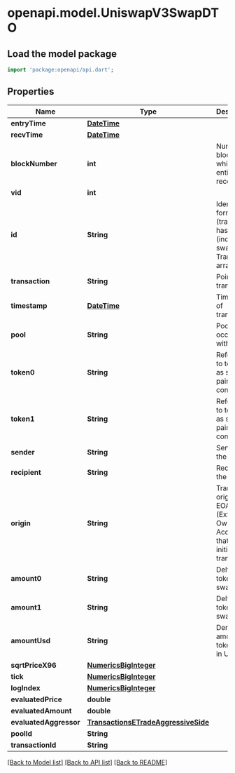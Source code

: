 # openapi.model.UniswapV3SwapDTO

## Load the model package
```dart
import 'package:openapi/api.dart';
```

## Properties
Name | Type | Description | Notes
------------ | ------------- | ------------- | -------------
**entryTime** | [**DateTime**](DateTime.md) |  | [optional] 
**recvTime** | [**DateTime**](DateTime.md) |  | [optional] 
**blockNumber** | **int** | Number of block in which entity was recorded. | [optional] 
**vid** | **int** |  | [optional] 
**id** | **String** | Identifier, format: (transaction hash) + # + (index in swaps Transaction array). | [optional] 
**transaction** | **String** | Pointer to transaction. | [optional] 
**timestamp** | [**DateTime**](DateTime.md) | Timestamp of transaction. | [optional] 
**pool** | **String** | Pool swap occured within. | [optional] 
**token0** | **String** | Reference to token0 as stored in pair contract. | [optional] 
**token1** | **String** | Reference to token1 as stored in pair contract. | [optional] 
**sender** | **String** | Sender of the swap. | [optional] 
**recipient** | **String** | Recipient of the swap. | [optional] 
**origin** | **String** | Transaction origin: the EOA (Externally Owned Account) that initiated the transaction | [optional] 
**amount0** | **String** | Delta of token0 swapped. | [optional] 
**amount1** | **String** | Delta of token1 swapped. | [optional] 
**amountUsd** | **String** | Derived amount of tokens sold in USD. | [optional] 
**sqrtPriceX96** | [**NumericsBigInteger**](NumericsBigInteger.md) |  | [optional] 
**tick** | [**NumericsBigInteger**](NumericsBigInteger.md) |  | [optional] 
**logIndex** | [**NumericsBigInteger**](NumericsBigInteger.md) |  | [optional] 
**evaluatedPrice** | **double** |  | [optional] 
**evaluatedAmount** | **double** |  | [optional] 
**evaluatedAggressor** | [**TransactionsETradeAggressiveSide**](TransactionsETradeAggressiveSide.md) |  | [optional] 
**poolId** | **String** |  | [optional] 
**transactionId** | **String** |  | [optional] 

[[Back to Model list]](../README.md#documentation-for-models) [[Back to API list]](../README.md#documentation-for-api-endpoints) [[Back to README]](../README.md)


